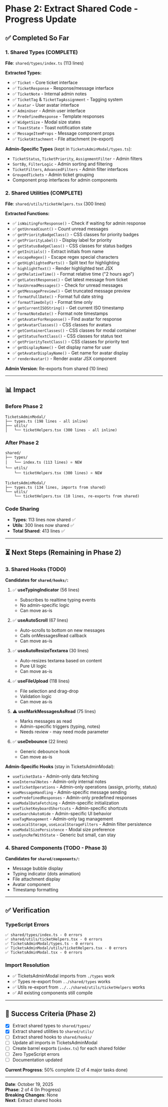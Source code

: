 # Phase 2: Extract Shared Code - Progress Update

## ✅ Completed So Far

### 1. Shared Types (COMPLETE)
**File**: `shared/types/index.ts` (113 lines)

**Extracted Types:**
- ✅ `Ticket` - Core ticket interface
- ✅ `TicketResponse` - Response/message interface  
- ✅ `TicketNote` - Internal admin notes
- ✅ `TicketTag` & `TicketTagAssignment` - Tagging system
- ✅ `Avatar` - User avatar interface
- ✅ `AdminUser` - Admin user interface
- ✅ `PredefinedResponse` - Template responses
- ✅ `WidgetSize` - Modal size states
- ✅ `ToastState` - Toast notification state
- ✅ `MessageItemProps` - Message component props
- ✅ `TicketAttachment` - File attachment (re-export)

**Admin-Specific Types** (kept in `TicketsAdminModal/types.ts`):
- `TicketStatus`, `TicketPriority`, `AssignmentFilter` - Admin filters
- `SortBy`, `FilterLogic` - Admin sorting and filtering
- `TicketFilters`, `AdvancedFilters` - Admin filter interfaces
- `GroupedTickets` - Admin ticket grouping
- Component prop interfaces for admin components

### 2. Shared Utilities (COMPLETE)
**File**: `shared/utils/ticketHelpers.tsx` (300 lines)

**Extracted Functions:**
- ✅ `isWaitingForResponse()` - Check if waiting for admin response
- ✅ `getUnreadCount()` - Count unread messages
- ✅ `getPriorityBadgeClass()` - CSS classes for priority badges
- ✅ `getPriorityLabel()` - Display label for priority
- ✅ `getStatusBadgeClass()` - CSS classes for status badges
- ✅ `getInitials()` - Extract initials from name
- ✅ `escapeRegex()` - Escape regex special characters
- ✅ `getHighlightedParts()` - Split text for highlighting
- ✅ `highlightText()` - Render highlighted text JSX
- ✅ `getRelativeTime()` - Format relative time ("2 hours ago")
- ✅ `getLatestResponse()` - Get latest message from ticket
- ✅ `hasUnreadMessages()` - Check for unread messages
- ✅ `getMessagePreview()` - Get truncated message preview
- ✅ `formatFullDate()` - Format full date string
- ✅ `formatTimeOnly()` - Format time only
- ✅ `getCurrentISOString()` - Get current ISO timestamp
- ✅ `formatNoteDate()` - Format note timestamps
- ✅ `getAvatarForResponse()` - Find avatar for response
- ✅ `getAvatarClasses()` - CSS classes for avatars
- ✅ `getContainerClasses()` - CSS classes for modal container
- ✅ `getStatusTextClass()` - CSS classes for status text
- ✅ `getPriorityTextClass()` - CSS classes for priority text
- ✅ `getDisplayName()` - Get display name for user
- ✅ `getAvatarDisplayName()` - Get name for avatar display
- ✅ `renderAvatar()` - Render avatar JSX component

**Admin Version**: Re-exports from shared (10 lines)

---

## 📊 Impact

### Before Phase 2
```
TicketsAdminModal/
├── types.ts (198 lines - all inline)
├── utils/
│   └── ticketHelpers.tsx (300 lines - all inline)
```

### After Phase 2
```
shared/
├── types/
│   └── index.ts (113 lines) ⭐ NEW
└── utils/
    └── ticketHelpers.tsx (300 lines) ⭐ NEW

TicketsAdminModal/
├── types.ts (134 lines, imports from shared)
└── utils/
    └── ticketHelpers.tsx (10 lines, re-exports from shared)
```

### Code Sharing
- **Types**: 113 lines now shared ✅
- **Utils**: 300 lines now shared ✅
- **Total Shared**: 413 lines ✅

---

## ⏳ Next Steps (Remaining in Phase 2)

### 3. Shared Hooks (TODO)
**Candidates for `shared/hooks/`:**

1. ✅ **useTypingIndicator** (56 lines)
   - Subscribes to realtime typing events
   - No admin-specific logic
   - Can move as-is

2. ✅ **useAutoScroll** (67 lines)
   - Auto-scrolls to bottom on new messages
   - Calls onMessagesRead callback
   - Can move as-is

3. ✅ **useAutoResizeTextarea** (30 lines)
   - Auto-resizes textarea based on content
   - Pure UI logic
   - Can move as-is

4. ✅ **useFileUpload** (118 lines)
   - File selection and drag-drop
   - Validation logic
   - Can move as-is

5. ⚠️ **useMarkMessagesAsRead** (75 lines)
   - Marks messages as read
   - Admin-specific triggers (typing, notes)
   - Needs review - may need mode parameter

6. ✅ **useDebounce** (22 lines)
   - Generic debounce hook
   - Can move as-is

**Admin-Specific Hooks** (stay in TicketsAdminModal):
- `useTicketData` - Admin-only data fetching
- `useInternalNotes` - Admin-only internal notes
- `useTicketOperations` - Admin-only operations (assign, priority, status)
- `useMessageHandling` - Admin-specific message sending
- `usePredefinedResponses` - Admin-only predefined responses
- `useModalDataFetching` - Admin-specific initialization
- `useTicketKeyboardShortcuts` - Admin-specific shortcuts
- `useSearchAutoHide` - Admin-specific UI behavior
- `useTagManagement` - Admin-only tag management
- `useLocalStorage`, `useLocalStorageFilters` - Admin filter persistence
- `useModalSizePersistence` - Modal size preference
- `useSyncRefWithState` - Generic but small, can stay

### 4. Shared Components (TODO - Phase 3)
**Candidates for `shared/components/`:**
- Message bubble display
- Typing indicator (dots animation)
- File attachment display
- Avatar component
- Timestamp formatting

---

## ✅ Verification

### TypeScript Errors
```
✅ shared/types/index.ts - 0 errors
✅ shared/utils/ticketHelpers.tsx - 0 errors
✅ TicketsAdminModal/types.ts - 0 errors
✅ TicketsAdminModal/utils/ticketHelpers.tsx - 0 errors
✅ TicketsAdminModal.tsx - 0 errors
```

### Import Resolution
- ✅ TicketsAdminModal imports from `./types` work
- ✅ Types re-export from `../shared/types` works
- ✅ Utils re-export from `../../shared/utils/ticketHelpers` works
- ✅ All existing components still compile

---

## 🎯 Success Criteria (Phase 2)

- [x] Extract shared types to `shared/types/`
- [x] Extract shared utilities to `shared/utils/`
- [ ] Extract shared hooks to `shared/hooks/`
- [ ] Update all imports in TicketsAdminModal
- [ ] Create barrel exports (`index.ts`) for each shared folder
- [ ] Zero TypeScript errors
- [ ] Documentation updated

**Current Progress**: 50% complete (2 of 4 major tasks done)

---

**Date**: October 19, 2025  
**Phase**: 2 of 4 (In Progress)  
**Breaking Changes**: None  
**Next**: Extract shared hooks
